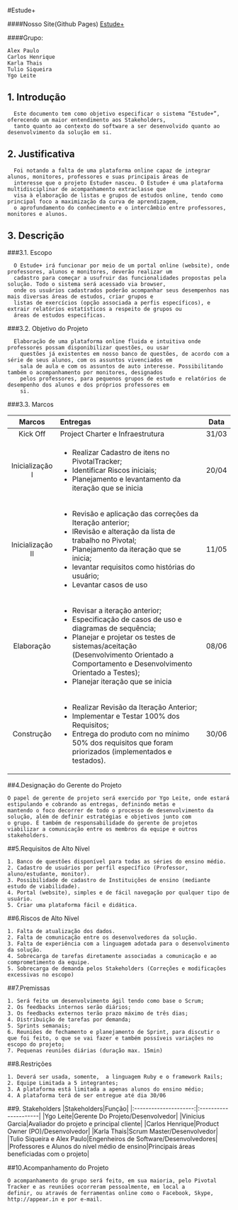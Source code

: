 #Estude+


####Nosso Site(Github Pages)
[Estude+](http://ufpe.github.io/oxam)

####Grupo:

```
Alex Paulo
Carlos Henrique
Karla Thais
Tulio Siqueira
Ygo Leite
```


## 1. Introdução 
  
  ```
    Este documento tem como objetivo especificar o sistema “Estude+”, oferecendo um maior entendimento aos Stakeholders,
    tanto quanto ao contexto do software a ser desenvolvido quanto ao desenvolvimento da solução em si.
  ```
  
## 2. Justificativa 
  
  ```
    Foi notando a falta de uma plataforma online capaz de integrar alunos, monitores, professores e suas principais áreas de
    interesse que o projeto Estude+ nasceu. O Estude+ é uma plataforma multidisciplinar de acompanhamento extraclasse que
    visa à elaboração de listas e grupos de estudos online, tendo como principal foco a maximização da curva de aprendizagem,
    o aprofundamento do conhecimento e o intercâmbio entre professores, monitores e alunos.
  ```
  
## 3. Descrição 
  
    
###3.1. Escopo 
    
    
  ```
    O Estude+ irá funcionar por meio de um portal online (website), onde professores, alunos e monitores, deverão realizar um
    cadastro para começar a usufruir das funcionalidades propostas pela solução. Todo o sistema será acessado via browser,
    onde os usuários cadastrados poderão acompanhar seus desempenhos nas mais diversas áreas de estudos, criar grupos e
    listas de exercícios (opção associada a perfis específicos), e extrair relatórios estatísticos a respeito de grupos ou
    áreas de estudos específicas.  
  ```
   
   
###3.2. Objetivo do Projeto 
   
   
  ```
    Elaboração de uma plataforma online fluida e intuitiva onde professores possam disponibilizar questões, ou usar
      questões já existentes em nosso banco de questões, de acordo com a série de seus alunos, com os assuntos vivenciados em
      sala de aula e com os assuntos de auto interesse. Possibilitando também o acompanhamento por monitores, designados
      pelos professores, para pequenos grupos de estudo e relatórios de desempenho dos alunos e dos próprios professores em
      si.
  ```
    
  
###3.3. Marcos
    
|Marcos|Entregas|Data|
|:---------------------:|:---------------------|:---------------------:|
| Kick Off | Project Charter e Infraestrutura | 31/03 |
| Inicialização I |<ul><li>Realizar Cadastro de itens no PivotalTracker;</li><li>Identificar Riscos iniciais;</li><li>Planejamento e levantamento da iteração que se inicia</li></ul> | 20/04 |
| Inicialização II |<ul><li>Revisão e aplicação das correções da Iteração anterior;</li>  <li>lRevisão e alteração da lista de trabalho no Pivotal;</li><li>Planejamento da iteração que se inicia;</li><li> levantar requisitos como histórias do usuário;</li><li>Levantar casos de uso</li></ul>| 11/05 |
|Elaboração|<ul><li>Revisar a iteração anterior;</li><li>Especificação de casos de uso e diagramas de sequência;</li><li>Planejar e projetar os testes de sistemas/aceitação (Desenvolvimento Orientado a Comportamento e Desenvolvimento Orientado a Testes);</li><li>Planejar iteração que se inicia</li></ul>| 08/06 |
|Construção|<ul><li>Realizar Revisão da Iteração Anterior;</li><li>Implementar e Testar 100% dos Requisitos;</li><li>Entrega do produto com no mínimo 50% dos requisitos que foram priorizados (implementados e testados).</li></ul> | 30/06 |

##4.Designação do Gerente do Projeto
 ```
O papel de gerente de projeto será exercido por Ygo Leite, onde estará estipulando e cobrando as entregas, definindo metas e
mantendo o foco decorrer de todo o processo de desenvolvimento da solução, além de definir estratégias e objetivos junto com
o grupo. É também de responsabilidade do gerente de projetos viabilizar a comunicação entre os membros da equipe e outros
stakeholders.
 ```
 
##5.Requisitos de Alto Nível
```
1. Banco de questões disponível para todas as séries do ensino médio.
2. Cadastro de usuários por perfil específico (Professor, aluno/estudante, monitor).
3. Possibilidade de cadastro de Instituições de ensino (mediante estudo de viabilidade).
4. Portal (website), simples e de fácil navegação por qualquer tipo de usuário.
5. Criar uma plataforma fácil e didática.
```

##6.Riscos de Alto Nível
```
1. Falta de atualização dos dados.
2. Falta de comunicação entre os desenvolvedores da solução.
3. Falta de experiência com a linguagem adotada para o desenvolvimento da solução.
4. Sobrecarga de tarefas diretamente associadas a comunicação e ao comprometimento da equipe. 
5. Sobrecarga de demanda pelos Stakeholders (Correções e modificações excessivas no escopo)

```

##7.Premissas
```
1. Será feito um desenvolvimento ágil tendo como base o Scrum;
2. Os feedbacks internos serão diários;
3. Os feedbacks externos terão prazo máximo de três dias;
4. Distribuição de tarefas por demanda;
5. Sprints semanais;
6. Reuniões de fechamento e planejamento de Sprint, para discutir o que foi feito, o que se vai fazer e também possíveis variações no escopo do projeto;
7. Pequenas reuniões diárias (duração max. 15min)
```

##8.Restrições
```
1. Deverá ser usada, somente,  a linguagem Ruby e o framework Rails;
2. Equipe Limitada a 5 integrantes;
3. A plataforma está limitada a apenas alunos do ensino médio;
4. A plataforma terá de ser entregue até dia 30/06

```

##9. Stakeholders
|Stakeholders|Função|
|:---------------------:|:---------------------|
|Ygo Leite|Gerente Do Projeto/Desenvolvedor|
|Vinicius Garcia|Avaliador do projeto e principal cliente|
|Carlos Henrique|Product Owner (PO)/Desenvolvedor|
|Karla Thais|Scrum Master/Desenvolvedor|
|Tulio Siqueira e Alex Paulo|Engenheiros de Software/Desenvolvedores|
|Professores e Alunos do nível médio de ensino|Principais áreas beneficiadas com o projeto|

##10.Acompanhamento do Projeto
```
O acompanhamento do grupo será feito, em sua maioria, pelo Pivotal Tracker e as reuniões ocorreram pessoalmente, em local a
definir, ou através de ferramentas online como o Facebook, Skype, http://appear.in e por e-mail.
```
